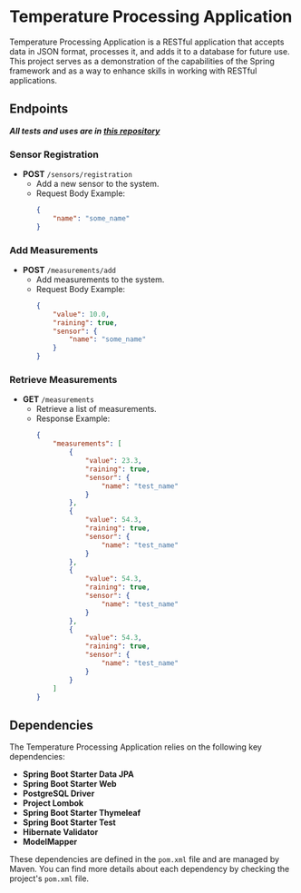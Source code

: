 # Temperature Processing Application

Temperature Processing Application is a RESTful application that accepts data in JSON format, processes it, and adds it to a database for future use. This project serves as a demonstration of the capabilities of the Spring framework and as a way to enhance skills in working with RESTful applications.

## Endpoints

***All tests and uses are in [this repository](https://github.com/Salambalam/client-for-temperature-sensor)***
### Sensor Registration

- **POST** `/sensors/registration`
    - Add a new sensor to the system.
    - Request Body Example:
      ```json
      {
          "name": "some_name"
      }
      ```

### Add Measurements

- **POST** `/measurements/add`
    - Add measurements to the system.
    - Request Body Example:
      ```json
      {
          "value": 10.0,
          "raining": true,
          "sensor": {
              "name": "some_name"
          }
      }
      ```

### Retrieve Measurements

- **GET** `/measurements`
    - Retrieve a list of measurements.
    - Response Example:
      ```json
      {
          "measurements": [
              {
                  "value": 23.3,
                  "raining": true,
                  "sensor": {
                      "name": "test_name"
                  }
              },
              {
                  "value": 54.3,
                  "raining": true,
                  "sensor": {
                      "name": "test_name"
                  }
              },
              {
                  "value": 54.3,
                  "raining": true,
                  "sensor": {
                      "name": "test_name"
                  }
              },
              {
                  "value": 54.3,
                  "raining": true,
                  "sensor": {
                      "name": "test_name"
                  }
              }
          ]
      }
      ```
## Dependencies

The Temperature Processing Application relies on the following key dependencies:

- **Spring Boot Starter Data JPA**
- **Spring Boot Starter Web**
- **PostgreSQL Driver**
- **Project Lombok**
- **Spring Boot Starter Thymeleaf**
- **Spring Boot Starter Test**
- **Hibernate Validator**
- **ModelMapper**

These dependencies are defined in the `pom.xml` file and are managed by Maven. You can find more details about each dependency by checking the project's `pom.xml` file.

